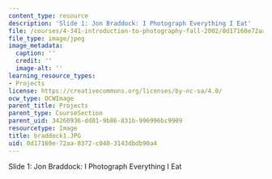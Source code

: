 ```yaml
---
content_type: resource
description: 'Slide 1: Jon Braddock: I Photograph Everything I Eat'
file: /courses/4-341-introduction-to-photography-fall-2002/0d17160e72aa8372c0403143dbdb90a4_braddock1.JPG
file_type: image/jpeg
image_metadata:
  caption: ''
  credit: ''
  image-alt: ''
learning_resource_types:
- Projects
license: https://creativecommons.org/licenses/by-nc-sa/4.0/
ocw_type: OCWImage
parent_title: Projects
parent_type: CourseSection
parent_uid: 34260936-dd81-9b86-831b-996996bc9909
resourcetype: Image
title: braddock1.JPG
uid: 0d17160e-72aa-8372-c040-3143dbdb90a4
---
```

Slide 1: Jon Braddock: I Photograph Everything I Eat